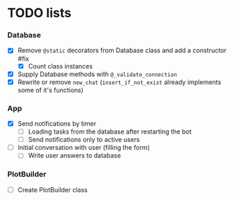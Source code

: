 # TODO lists

### Database
- [x] Remove `@static` decorators from Database class and add a constructor #fix  
  - [x] Count class instances  
- [x] Supply Database methods with `@_validate_connection`
- [x] Rewrite or remove `new_chat` (`insert_if_not_exist` already implements some of it's functions)  

### App
- [x] Send notifications by timer  
  - [ ] Loading tasks from the database after restarting the bot
  - [ ] Send notifications only to active users
- [ ] Initial conversation with user (filling the form)  
  - [ ] Write user answers to database 

### PlotBuilder
- [ ] Create PlotBuilder class 
